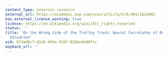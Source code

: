 ```yaml
---
content_type: external-resource
external_url: https://academic.oup.com/scan/article/5/4/404/1624902
has_external_license_warning: true
license: https://en.wikipedia.org/wiki/All_rights_reserved
status: ''
title: 'On the Wrong Side of the Trolley Track: Neural Correlates of Relative Social
  Valuation'
uid: 07da88c7-d1a6-403e-916f-016be4e86fcc
wayback_url: ''
---
```

